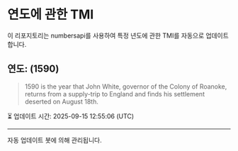 
# 연도에 관한 TMI

이 리포지토리는 numbersapi를 사용하여 특정 년도에 관한 TMI를 자동으로 업데이트합니다.

## 연도: (1590)
> 1590 is the year that John White, governor of the Colony of Roanoke, returns from a supply-trip to England and finds his settlement deserted on August 18th.

⏳ 업데이트 시간: 2025-09-15 12:55:06 (UTC)

---
자동 업데이트 봇에 의해 관리됩니다.
